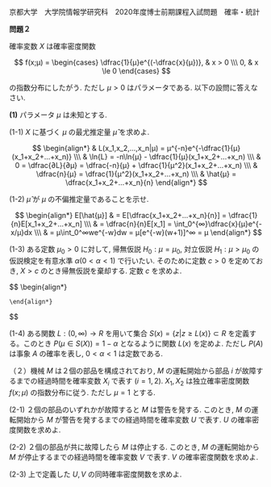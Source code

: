 京都大学　大学院情報学研究科　2020年度博士前期課程入試問題　確率・統計

**問題２**

確率変数 $X$ は確率密度関数

$$
    f(x;μ) = \begin{cases}
        \dfrac{1}{μ}e^{(-\dfrac{x}{μ})}, & x > 0 \\\
        0, & x \le 0
        \end{cases}
$$

の指数分布にしたがう. ただし $μ > 0$ はパラメータである. 以下の設問に答えなさい.

**(1)** パラメータ $μ$ は未知とする.

(1-1) $X$ に基づく $μ$ の最尤推定量 $\hat{μ}$ を求めよ.

$$
    \begin{align*}
        & L(x_1,x_2,...,x_n|μ) = μ^{-n}e^{-\dfrac{1}{μ}(x_1+x_2+...+x_n)}  \\\
        & \ln{L} = -n\ln{μ} - \dfrac{1}{μ}(x_1+x_2+...+x_n) \\\
        & 0 = \dfrac{∂L}{∂μ} = \dfrac{-n}{μ} + \dfrac{1}{μ^2}(x_1+x_2+...+x_n) \\\
        & \dfrac{n}{μ} = \dfrac{1}{μ^2}(x_1+x_2+...+x_n) \\\
        & \hat{μ} = \dfrac{x_1+x_2+...+x_n}{n}
    \end{align*}
$$

(1-2) $\hat{μ}$ が $μ$ の不偏推定量であることを示せ.

$$
    \begin{align*}
        E[\hat{μ}] & = E[\dfrac{x_1+x_2+...+x_n}{n}] = \dfrac{1}{n}E[x_1+x_2+...+x_n] \\\
        & = \dfrac{n}{n}E[x_1] = \int_0^{∞}\dfrac{x}{μ}e^{-x/μ}dx \\\
        & = μ\int_0^∞we^{-w}dw = μ[e^{-w}(w+1)]^∞ = μ
    \end{align*}
$$

(1-3) ある定数 $μ_0 > 0$ に対して, 帰無仮説 $H_0: μ = μ_0$, 対立仮説 $H_1: μ > μ_0$ の仮説検定を有意水準 $α(0<α<1)$ で行いたい. そのために定数 $c > 0$ を定めておき, $X > c$ のとき帰無仮説を棄却する. 定数 $c$ を求めよ.

$$
    \begin{align*}
        
    \end{align*}
$$

(1-4) ある関数 $L:(0,∞) \to R$ を用いて集合 $S(x) = \{z|z \ge L(x)\} \subset R$ を定義する。このとき $P(μ \in S(X)) = 1 - α$ となるように関数 $L(x)$ を定めよ. ただし $P(A)$ は事象 $A$ の確率を表し, $0 < α < 1$ は定数である.

（２）機械 $M$ は２個の部品を構成されており, $M$ の運転開始から部品 $i$ が故障するまでの経過時間を確率変数 $X_i$ で表す $(i=1,2).$ $X_1, X_2$ は独立確率密度関数 $f(x; μ)$ の指数分布に従う. ただし $μ = 1$ とする.

(2-1) ２個の部品のいずれかが故障すると $M$ は警告を発する. このとき, $M$ の運転開始から $M$ が警告を発するまでの経過時間を確率変数 $U$ で表す. $U$ の確率密度関数を求めよ.

(2-2) ２個の部品が共に故障したら $M$ は停止する. このとき, $M$ の運転開始から $M$ が停止するまでの経過時間を確率変数 $V$ で表す. $V$ の確率密度関数を求めよ.

(2-3) 上で定義した $U,V$ の同時確率密度関数を求めよ.